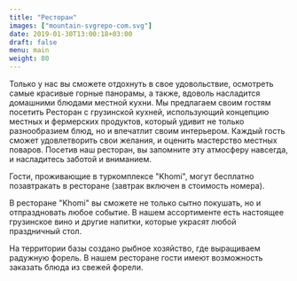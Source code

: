 ```yaml
---
title: "Ресторан"
images: ["mountain-svgrepo-com.svg"]
date: 2019-01-30T13:00:18+03:00
draft: false
menu: main
weight: 80
---
```


 Только у нас вы сможете отдохнуть в свое удовольствие, осмотреть самые красивые горные панорамы, а также, вдоволь насладится домашними блюдами местной кухни. Мы предлагаем своим гостям посетить Ресторан с грузинской кухней, использующий концепцию местных и фермерских продуктов, который удивит не только разнообразием блюд, но и впечатлит своим интерьером. Каждый гость сможет удовлетворить свои желания, и оценить мастерство местных поваров. Посетив наш ресторан, вы запомните эту атмосферу навсегда, и насладитесь заботой и вниманием.

Гости, проживающие в туркомплексе "Khomi", могут бесплатно позавтракать в ресторане (завтрак включен в стоимость номера).

В ресторане "Khomi" вы сможете не только сытно покушать, но и отпраздновать любое событие. В нашем ассортименте есть настоящее грузинское вино и другие напитки, которые украсят любой праздничный стол.

На территории базы создано рыбное хозяйство, где выращиваем радужную форель. В нашем ресторане гости имеют возможность заказать блюда из свежей форели.